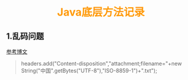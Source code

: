 # <div style="text-align:center;color:#FF9900">Java底层方法记录</div>

## 1.乱码问题

[参考博文](http://lgbolgger.iteye.com/blog/2108396)

> headers.add("Content-disposition","attachment;filename="+new String("中国".getBytes("UTF-8"),"ISO-8859-1")+".txt"); 

